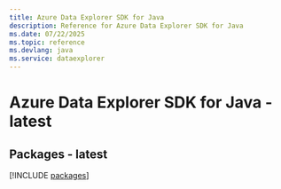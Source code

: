 ```yaml
---
title: Azure Data Explorer SDK for Java
description: Reference for Azure Data Explorer SDK for Java
ms.date: 07/22/2025
ms.topic: reference
ms.devlang: java
ms.service: dataexplorer
---
```

# Azure Data Explorer SDK for Java - latest
## Packages - latest
[!INCLUDE [packages](data-explorer-index.md)]